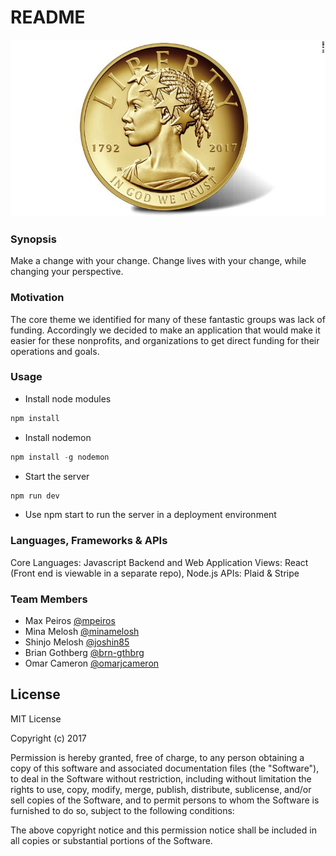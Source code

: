 # README

![Coin Logo](https://github.com/CentsOfPurpose/CentsOfPurpose/blob/master/lady-liberty-coin-front-exlarge-169-1484320262-compressed.jpg)

### Synopsis

Make a change with your change. Change lives with your change, while changing your perspective.

### Motivation

The core theme we identified for many of these fantastic groups was lack of funding. Accordingly we decided to make an application that would make it easier for these nonprofits, and organizations to get direct funding for their operations and goals. 

### Usage

* Install node modules
```javascript
npm install
```
* Install nodemon
```javascript
npm install -g nodemon
```
* Start the server
```javascript
npm run dev
```

* Use npm start to run the server in a deployment environment


### Languages, Frameworks & APIs

Core Languages: Javascript
Backend and Web Application Views: React (Front end is viewable in a separate repo), Node.js
APIs: Plaid & Stripe

### Team Members

- Max Peiros [@mpeiros](https://www.github.com/mpeiros)
- Mina Melosh [@minamelosh](https://github.com/minamelosh)
- Shinjo Melosh [@joshin85](https://github.com/joshin85)
- Brian Gothberg [@brn-gthbrg](https://github.com/brn-gthbrg)
- Omar Cameron [@omarjcameron](https://www.github.com/omarjcameron)
## License

MIT License

Copyright (c) 2017

Permission is hereby granted, free of charge, to any person obtaining a copy
of this software and associated documentation files (the "Software"), to deal
in the Software without restriction, including without limitation the rights
to use, copy, modify, merge, publish, distribute, sublicense, and/or sell
copies of the Software, and to permit persons to whom the Software is
furnished to do so, subject to the following conditions:

The above copyright notice and this permission notice shall be included in all
copies or substantial portions of the Software.

